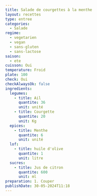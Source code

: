 ```yaml
---
title: Salade de courgettes à la menthe
layout: recettes
type: entree
categories:
  - Salade
regime:
  - vegetarien
  - vegan
  - sans-gluten
  - sans-lactose
saison:
  - ete
cuisson: Oui
temperature: Froid
plate: 100
check: Oui
checkAlwaysOk: false
ingredients:
  legumes:
    - title: Ail
      quantite: 36
      unit: unité
    - title: Courgette
      quantite: 20
      unit: Kg
  epices:
    - title: Menthe
      quantite: 6
      unit: unité
  lof:
    - title: huile d'olive
      quantite: 1
      unit: litre
  sucres:
    - title: Jus de citron
      quantite: 600
      unit: ml
preparation: 1. Couper
publishDate: 30-05-2024T11:18
---
```

